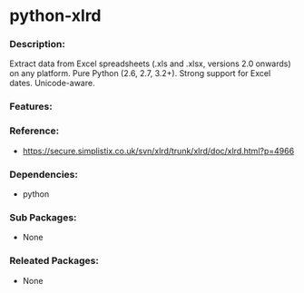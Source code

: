 # python-xlrd

### Description:
Extract data from Excel spreadsheets (.xls and .xlsx, versions 2.0
onwards) on any platform. Pure Python (2.6, 2.7, 3.2+). Strong
support for Excel dates. Unicode-aware.

### Features:


### Reference:
* https://secure.simplistix.co.uk/svn/xlrd/trunk/xlrd/doc/xlrd.html?p=4966

### Dependencies:
* python

### Sub Packages:
* None

### Releated Packages:
* None